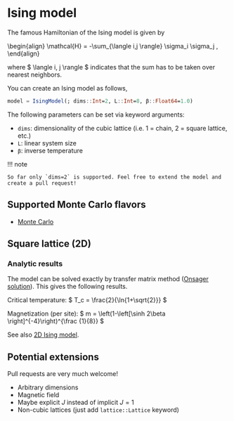# Ising model

The famous Hamiltonian of the Ising model is given by 

\begin{align}
\mathcal{H} = -\sum_{\langle i,j \rangle} \sigma_i \sigma_j ,
\end{align}

where $ \langle i, j \rangle $ indicates that the sum has to be taken over nearest neighbors.

You can create an Ising model as follows,
```julia
model = IsingModel(; dims::Int=2, L::Int=8, β::Float64=1.0)
```

The following parameters can be set via keyword arguments:

* `dims`: dimensionality of the cubic lattice (i.e. 1 = chain, 2 = square lattice, etc.)
* `L`: linear system size
* `β`: inverse temperature

!!! note

    So far only `dims=2` is supported. Feel free to extend the model and create a pull request!

## Supported Monte Carlo flavors

 * [Monte Carlo](@ref)

## Square lattice (2D)

### Analytic results

The model can be solved exactly by transfer matrix method ([Onsager solution](https://en.wikipedia.org/wiki/Ising_model#Onsager's_exact_solution)). This gives the following results.

Critical temperature: $ T_c = \frac{2}{\ln{1+\sqrt{2}}} $

Magnetization (per site): $ m = \left(1-\left[\sinh 2\beta \right]^{-4}\right)^{\frac {1}{8}} $

See also [2D Ising model](@ref).

## Potential extensions

Pull requests are very much welcome!

* Arbitrary dimensions
* Magnetic field
* Maybe explicit $J$ instead of implicit $J=1$
* Non-cubic lattices (just add `lattice::Lattice` keyword)